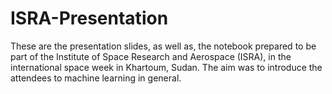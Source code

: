 # ISRA-Presentation
These are the presentation slides, as well as, the notebook prepared to be part of the Institute of Space Research and Aerospace (ISRA), in the international space week in Khartoum, Sudan. The aim was to introduce the attendees to machine learning in general.
